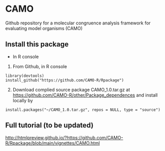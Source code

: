 # CAMO
Github repository for a molecular congruence analysis framework for evaluating model organisms (CAMO)


## Install this package
* In R console

1) From Github, in R console

```{R}
library(devtools)
install_github("https://github.com/CAMO-R/Rpackage") 
```
2) Download complied source package CAMO_1.0.tar.gz at https://github.com/CAMO-R/other/Package_dependences and install locally by

```{R}
install.packages("~/CAMO_1.0.tar.gz", repos = NULL, type = "source")
```

## Full tutorial (to be updated)


http://htmlpreview.github.io/?https://github.com/CAMO-R/Rpackage/blob/main/vignettes/CAMO.html

